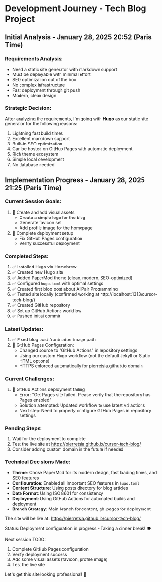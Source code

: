 # Development Journey - Tech Blog Project

## Initial Analysis - January 28, 2025 20:52 (Paris Time)

### Requirements Analysis:
- Need a static site generator with markdown support
- Must be deployable with minimal effort
- SEO optimization out of the box
- No complex infrastructure
- Fast deployment through git push
- Modern, clean design

### Strategic Decision:
After analyzing the requirements, I'm going with **Hugo** as our static site generator for the following reasons:
1. Lightning fast build times
2. Excellent markdown support
3. Built-in SEO optimization
4. Can be hosted on GitHub Pages with automatic deployment
5. Rich theme ecosystem
6. Simple local development
7. No database needed

## Implementation Progress - January 28, 2025 21:25 (Paris Time)

### Current Session Goals:
1. 🎨 Create and add visual assets
   - Create a simple logo for the blog
   - Generate favicon set
   - Add profile image for the homepage
2. 🚀 Complete deployment setup
   - Fix GitHub Pages configuration
   - Verify successful deployment

### Completed Steps:
1. ✅ Installed Hugo via Homebrew
2. ✅ Created new Hugo site
3. ✅ Added PaperMod theme (clean, modern, SEO-optimized)
4. ✅ Configured `hugo.toml` with optimal settings
5. ✅ Created first blog post about AI Pair Programming
6. ✅ Tested site locally (confirmed working at http://localhost:1313/cursor-tech-blog/)
7. ✅ Created GitHub repository
8. ✅ Set up GitHub Actions workflow
9. ✅ Pushed initial commit

### Latest Updates:
1. ✅ Fixed blog post frontmatter image path
2. 🔄 GitHub Pages Configuration:
   - Changed source to "GitHub Actions" in repository settings
   - Using our custom Hugo workflow (not the default Jekyll or Static HTML options)
   - HTTPS enforced automatically for pierretsia.github.io domain

### Current Challenges:
1. 🔄 GitHub Actions deployment failing
   - Error: "Get Pages site failed. Please verify that the repository has Pages enabled"
   - Solution attempted: Updated workflow to use latest v4 actions
   - Next step: Need to properly configure GitHub Pages in repository settings

### Pending Steps:
1. Wait for the deployment to complete
2. Test the live site at https://pierretsia.github.io/cursor-tech-blog/
3. Consider adding custom domain in the future if needed

### Technical Decisions Made:
- **Theme**: Chose PaperMod for its modern design, fast loading times, and SEO features
- **Configuration**: Enabled all important SEO features in `hugo.toml`
- **Content Structure**: Using posts directory for blog articles
- **Date Format**: Using ISO 8601 for consistency
- **Deployment**: Using GitHub Actions for automated builds and deployment
- **Branch Strategy**: Main branch for content, gh-pages for deployment

The site will be live at: https://pierretsia.github.io/cursor-tech-blog/

Status: Deployment configuration in progress - Taking a dinner break! 🍽️

Next session TODO:
1. Complete GitHub Pages configuration
2. Verify deployment success
3. Add some visual assets (favicon, profile image)
4. Test the live site

Let's get this site looking professional! 💅 